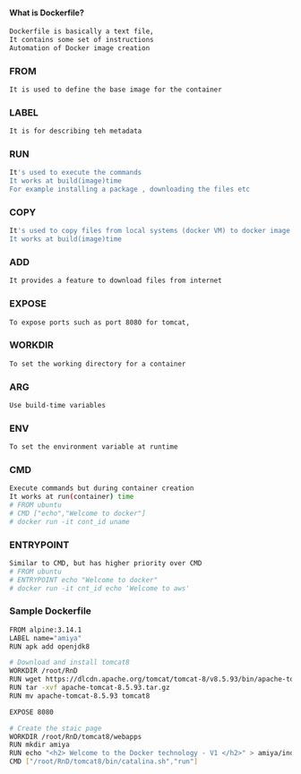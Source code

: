 #### What is Dockerfile?
```sh
Dockerfile is basically a text file, 
It contains some set of instructions
Automation of Docker image creation
```
### FROM 
```sh
It is used to define the base image for the container
```
### LABEL 
```sh
It is for describing teh metadata
```
### RUN
```sh
It's used to execute the commands
It works at build(image)time
For example installing a package , downloading the files etc
```
### COPY 
```sh
It's used to copy files from local systems (docker VM) to docker image
It works at build(image)time
```
### ADD
```sh
It provides a feature to download files from internet
```
### EXPOSE
```sh
To expose ports such as port 8080 for tomcat,
```
### WORKDIR
```sh
To set the working directory for a container
```
### ARG
```sh
Use build-time variables
```
### ENV
```sh
To set the environment variable at runtime
```
### CMD
```sh
Execute commands but during container creation
It works at run(container) time
# FROM ubuntu
# CMD ["echo","Welcome to docker"]
# docker run -it cont_id uname
```
### ENTRYPOINT
```sh
Similar to CMD, but has higher priority over CMD
# FROM ubuntu
# ENTRYPOINT echo "Welcome to docker"
# docker run -it cnt_id echo 'Welcome to aws'

```

### Sample Dockerfile
```sh
FROM alpine:3.14.1
LABEL name="amiya"
RUN apk add openjdk8

# Download and install tomcat8
WORKDIR /root/RnD
RUN wget https://dlcdn.apache.org/tomcat/tomcat-8/v8.5.93/bin/apache-tomcat-8.5.93.tar.gz
RUN tar -xvf apache-tomcat-8.5.93.tar.gz
RUN mv apache-tomcat-8.5.93 tomcat8

EXPOSE 8080

# Create the staic page
WORKDIR /root/RnD/tomcat8/webapps
RUN mkdir amiya
RUN echo "<h2> Welcome to the Docker technology - V1 </h2>" > amiya/index.html
CMD ["/root/RnD/tomcat8/bin/catalina.sh","run"]
```






